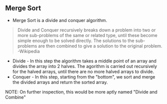 ## Merge Sort

- Merge Sort is a divide and conquer algorithm.

> Divide and Conquer recursively breaks down a problem into two or more
> sub-problems of the same or related type, until these become simple enough to be
> solved directly. The solutions to the sub-problems are then combined to give a
> solution to the original problem. -Wikipedia

- Divide - In this step the algorithm takes a middle point of an array and
  divides the array into 2 halves. The agorithm is carried out recursively for the
  halved arrays, until there are no more halved arrays to divide.
- Conquer - In this step, starting from the "bottom", we sort and merge the
  divided arrays and return the sorted array.

NOTE: On further inspection, this would be more aptly named "Divide and Combine"
